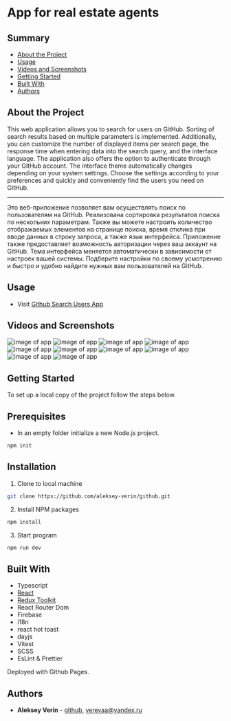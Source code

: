 # App for real estate agents

## Summary

- [About the Project](#about-the-project)
- [Usage](#usage)
- [Videos and Screenshots](#videos-and-screenshots)
- [Getting Started](#getting-started)
- [Built With](#built-with)
- [Authors](#authors)
<!-- - [Acknowledgements](#acknowledgements)
- [License](#license) -->

## About the Project

<p>This web application allows you to search for users on GitHub. Sorting of search results based on multiple parameters is implemented. Additionally, you can customize the number of displayed items per search page, the response time when entering data into the search query, and the interface language. The application also offers the option to authenticate through your GitHub account. The interface theme automatically changes depending on your system settings. Choose the settings according to your preferences and quickly and conveniently find the users you need on GitHub.</p>
<hr>
<p>Это веб-приложение позволяет вам осуществлять поиск по пользователям на GitHub. Реализована сортировка результатов поиска по нескольких параметрам. Также вы можете настроить количество отображаемых элементов на странице поиска, время отклика при вводе данных в строку запроса, а также язык интерфейса. Приложение также предоставляет возможность авторизации через ваш аккаунт на GitHub. Тема интерфейса меняется автоматически в зависимости от настроек вашей системы. Подберите настройки по своему усмотрению и быстро и удобно найдите нужных вам пользователей на GitHub.</p>

## Usage

- Visit [Github Search Users App](https://aleksey-verin.github.io/github)

## Videos and Screenshots

![image of app](/for-readme/01.png)
![image of app](/for-readme/02.png)
![image of app](/for-readme/03.png)
![image of app](/for-readme/04.png)
![image of app](/for-readme/05.png)
![image of app](/for-readme/06.png)
![image of app](/for-readme/07.png)
![image of app](/for-readme/08.png)
![image of app](/for-readme/09.png)
![image of app](/for-readme/10.png)

## Getting Started

To set up a local copy of the project follow the steps below.

## Prerequisites

- In an empty folder initialize a new Node.js project.

```sh
npm init
```

## Installation

1. Clone to local machine

```sh
git clone https://github.com/aleksey-verin/github.git
```

2. Install NPM packages

```sh
npm install
```

3. Start program

```sh
npm run dev
```

## Built With

- Typescript
- [React](https://reactjs.org/)
- [Redux Toolkit](https://redux-toolkit.js.org/)
- React Router Dom
- Firebase
- i18n
- react hot toast
- dayjs
- Vitest
- SCSS
- EsLint & Prettier

Deployed with Github Pages.

## Authors

- **Aleksey Verin** - [github](https://github.com/aleksey-verin), [verevaa@yandex.ru](mailto:verevaa@yandex.ru)

<!-- ## Acknowledgements
## License -->
